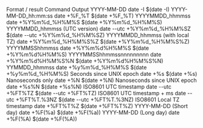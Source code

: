 Format / result                  Command                     Output
YYYY-MM-DD                       date -I                     $(date -I)
YYYY-MM-DD_hh:mm:ss              date +%F_%T                 $(date +%F_%T)
YYYYMMDD_hhmmss                  date +%Y%m%d_%H%M%S         $(date +%Y%m%d_%H%M%S)
YYYYMMDD_hhmmss (UTC version)    date --utc +%Y%m%d_%H%M%SZ  $(date --utc +%Y%m%d_%H%M%SZ)
YYYYMMDD_hhmmss (with local TZ)  date +%Y%m%d_%H%M%S%Z       $(date +%Y%m%d_%H%M%S%Z)
YYYYMMSShhmmss                   date +%Y%m%d%H%M%S          $(date +%Y%m%d%H%M%S)
YYYYMMSShhmmssnnnnnnnnn          date +%Y%m%d%H%M%S%N        $(date +%Y%m%d%H%M%S%N)
YYMMDD_hhmmss                    date +%y%m%d_%H%M%S         $(date +%y%m%d_%H%M%S)
Seconds since UNIX epoch         date +%s                    $(date +%s)
Nanoseconds only                 date +%N                    $(date +%N)
Nanoseconds since UNIX epoch     date +%s%N                  $(date +%s%N)
ISO8601 UTC timestamp            date --utc +%FT%TZ          $(date --utc +%FT%TZ)
ISO8601 UTC timestamp + ms       date --utc +%FT%T.%3NZ      $(date --utc +%FT%T.%3NZ)
ISO8601 Local TZ timestamp       date +%FT%T%Z               $(date +%FT%T%Z)
YYYY-MM-DD (Short day)           date +%F\(%a\)              $(date +%F\(%a\))
YYYY-MM-DD (Long day)            date +%F\(%A\)              $(date +%F\(%A\))

